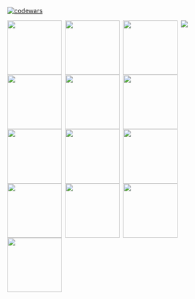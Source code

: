 [![codewars](https://www.codewars.com/users/SaintDK/badges/large)](https://www.codewars.com/users/SaintDK)   

<img align="left" width="125px" style="padding-right:5px;" src="https://cdn.jsdelivr.net/gh/devicons/devicon@latest/icons/java/java-original-wordmark.svg" />
<img align="left" width="125px" style="padding-right:5px;" src="https://cdn.jsdelivr.net/gh/devicons/devicon@latest/icons/kotlin/kotlin-original.svg" />
<img align="left" width="125px" style="padding-right:5px;" src="https://cdn.jsdelivr.net/gh/devicons/devicon@latest/icons/python/python-original-wordmark.svg" />
<img align="left" width="125px" style="padding-right:5px;" src="https://cdn.jsdelivr.net/gh/devicons/devicon@latest/icons/html5/html5-original-wordmark.svg" />
<img align="left" width="125px" style="padding-right:5px;" src="https://cdn.jsdelivr.net/gh/devicons/devicon@latest/icons/css3/css3-original.svg" />
<img align="left" width="125px" style="padding-right:5px;" src="https://cdn.jsdelivr.net/gh/devicons/devicon@latest/icons/numpy/numpy-original-wordmark.svg" />
<img align="left" width="125px" style="padding-right:5px;" src="https://cdn.jsdelivr.net/gh/devicons/devicon@latest/icons/pandas/pandas-original-wordmark.svg" />
<img align="left" width="125px" style="padding-right:5px;" src="https://cdn.jsdelivr.net/gh/devicons/devicon@latest/icons/scikitlearn/scikitlearn-original.svg" />
<img align="left" width="125px" style="padding-right:5px;" src="https://cdn.jsdelivr.net/gh/devicons/devicon@latest/icons/tensorflow/tensorflow-original-wordmark.svg" />
<img align="left" width="125px" style="padding-right:5px;" src="https://cdn.jsdelivr.net/gh/devicons/devicon@latest/icons/keras/keras-original-wordmark.svg" />
<img align="left" width="125px" style="padding-right:5px;" src="https://cdn.jsdelivr.net/gh/devicons/devicon@latest/icons/pytorch/pytorch-original.svg" />
<img align="left" width="125px" style="padding-right:5px;" src="https://cdn.jsdelivr.net/gh/devicons/devicon@latest/icons/opencv/opencv-original-wordmark.svg" />
<img align="left" width="125px" style="padding-right:5px;" src="https://cdn.jsdelivr.net/gh/devicons/devicon@latest/icons/apachespark/apachespark-original-wordmark.svg" />

<a href="https://visitcount.itsvg.in">
  <img src="https://visitcount.itsvg.in/api?id=SaintDK&label=Profile%20Views&color=12&pretty=false" />
</a>
